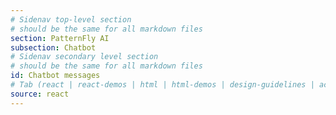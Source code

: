 ```yaml
---
# Sidenav top-level section
# should be the same for all markdown files
section: PatternFly AI
subsection: Chatbot
# Sidenav secondary level section
# should be the same for all markdown files
id: Chatbot messages
# Tab (react | react-demos | html | html-demos | design-guidelines | accessibility)
source: react
---
```


